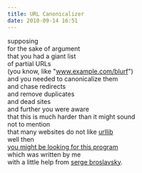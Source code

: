 ```yaml
---
title: URL Canonicalizer
date: 2010-09-14 16:51
---
```


supposing  
for the sake of argument  
that you had a giant list  
of partial URLs  
(you know, like "www.example.com/blurf")  
and you needed to canonicalize them  
and chase redirects  
and remove duplicates  
and dead sites  
and further you were aware  
that this is much harder than it might sound  
not to mention  
that many websites do not like [urllib][]  
well then  
[you might be looking for this program][this program]  
which was written by me  
with a little help from [serge broslavsky][].  

[urllib]: https://docs.python.org/2/library/urllib2.html
[this program]: https://research.owlfolio.org/scratchpad/canonurls
[serge broslavsky]: http://stackoverflow.com/users/129815/serge-broslavsky
